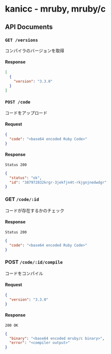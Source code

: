 # kanicc - mruby, mruby/c 

## API Documents

### `GET /versions`

コンパイラのバージョンを取得

#### Response

```json
[
  {
    "version": "3.3.0"
  }
]
```

### `POST /code`

コードをアップロード

#### Request

```json
{
  "code": "<base64 encoded Ruby Code>"
}
```

#### Response

`Status 200`

```json
{
  "status": "ok",
  "id": "387972832krgr-3jekfjn4t-rkjgnjnedwdgr"
}
```

### GET `/code/:id`

コードが存在するかのチェック

#### Response

`Status 200`

```json
{
  "code": "<base64 encoded Ruby Code>"
}
```

### POST `/code/:id/compile`

コードをコンパイル

#### Request

```json
{
  "version": "3.3.0"
}
```

#### Response

`200 OK`

```json
{
  "binary": "<base64 encoded mruby/c binary>",
  "error": "<compiler output>"
}
```

